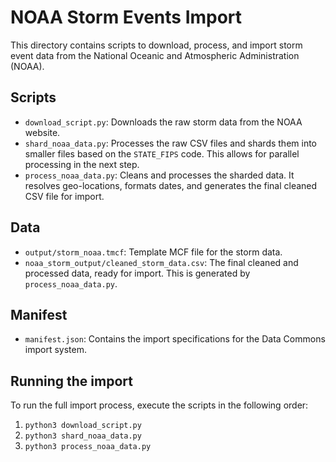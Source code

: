 # NOAA Storm Events Import

This directory contains scripts to download, process, and import storm event data from the National Oceanic and Atmospheric Administration (NOAA).

## Scripts

- `download_script.py`: Downloads the raw storm data from the NOAA website.
- `shard_noaa_data.py`: Processes the raw CSV files and shards them into smaller files based on the `STATE_FIPS` code. This allows for parallel processing in the next step.
- `process_noaa_data.py`: Cleans and processes the sharded data. It resolves geo-locations, formats dates, and generates the final cleaned CSV file for import.

## Data

- `output/storm_noaa.tmcf`: Template MCF file for the storm data.
- `noaa_storm_output/cleaned_storm_data.csv`: The final cleaned and processed data, ready for import. This is generated by `process_noaa_data.py`.

## Manifest

- `manifest.json`: Contains the import specifications for the Data Commons import system.

## Running the import

To run the full import process, execute the scripts in the following order:

1.  `python3 download_script.py`
2.  `python3 shard_noaa_data.py`
3.  `python3 process_noaa_data.py`
